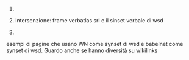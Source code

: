 1. 

1. intersenzione: frame verbatlas srl e il sinset verbale di wsd

2. 



esempi di pagine che usano WN come synset di wsd e babelnet come synset di wsd.
Guardo anche se hanno diversità su wikilinks

